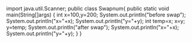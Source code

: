 import java.util.Scanner;
public class Swapnum{
public static void main(String[]args)
{
 int x=100,y=200;
 System.out.println("before swap");
 System.out.println("x="+x);
 System.out.println("y="+y);
 int temp=x;
 x=y;
 y=temp;
 System.out.println("after swap");
 System.out.println("x="+x);
 System.out.println("y="+y);
 }
}
